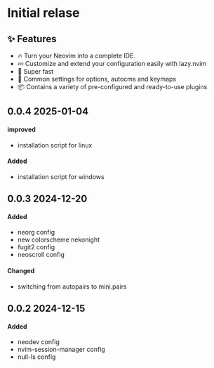 # Initial relase

## ✨ Features
- 🔥 Turn your Neovim into a complete IDE.
- 💤 Customize and extend your configuration easily with lazy.nvim
- 🚀 Super fast
- 🧹 Common settings for options, autocms and keymaps
- 📦 Contains a variety of pre-configured and ready-to-use plugins

## 0.0.4 2025-01-04

#### improved 

- installation script for linux

#### Added 

- installation script for windows

## 0.0.3 2024-12-20

#### Added 

- neorg config 
- new colorscheme nekonight 
- fugit2 config 
- neoscroll config 

#### Changed

- switching from autopairs to mini.pairs

## 0.0.2 2024-12-15

#### Added

- neodev config 
- nvim-session-manager config
- null-ls config



